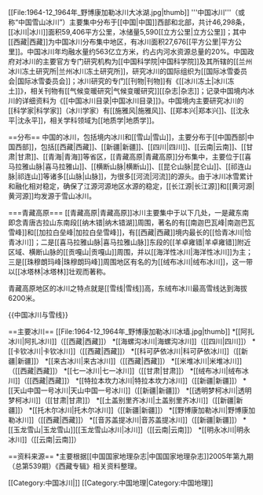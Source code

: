 [[File:1964-12_1964年_野博康加勒冰川大冰湖.jpg|thumb]]
'''中国冰川'''（或称“中国雪山冰川”）主要集中分布于[[中国|中国]]西部和北部，共计46,298条，[[冰川|冰川]]面积59,406平方公里，冰储量5,590[[立方公里|立方公里]]；其中[[西藏|西藏]]为中国冰川分布集中地区，有冰川面积27,676[[平方公里|平方公里]]。中国冰川年均融水量约563亿立方米，约占内河水资源总量的20%。中国政府对冰川的主要官方专门研究机构为[[中国科学院|中国科学院]]及其所辖的[[兰州冰川冻土研究所|兰州冰川冻土研究所]]，研究冰川的国际组织为[[国际冰雪委员会|国际冰雪委员会]]；冰川研究的专门[[刊物|刊物]]有《[[冰川冻土|冰川冻土]]》，相关刊物有[[气候变暖研究|气候变暖研究]][[杂志|杂志]]；记录中国境内冰川的详细资料为《[[中国冰川目录|中国冰川目录]]》。中国境内主要研究冰川的[[科学家|科学家]]（冰川学家）有[[施雅风|施雅风]]、[[郑本兴|郑本兴]]、[[沈永平|沈永平]]，相关学科领域为[[地质学|地质学]]。

==分布==
中国的冰川，包括境内冰川和[[雪山|雪山]]，主要分布于[[中国西部|中国西部]]，包括[[西藏|西藏]]、[[新疆|新疆]]、[[四川|四川]]、[[云南|云南]]、[[甘肃|甘肃]]、[[青海|青海]]等省区，[[青藏高原|青藏高原]]分布集中，主要位于[[喜马拉雅山脉|喜马拉雅山]]、[[横断山脉|横断山]]、[[昆仑山脉|昆仑山]]、[[祁连山脉|祁连山]]等诸多[[山脉|山脉]]，为很多[[河流|河流]]的源头。由于冰川冰雪累计和融化相对稳定，确保了江源河源地区水源的稳定，[[长江源|长江源]]和[[黄河源|黄河源]]均发源于雪山冰川。

===青藏高原===
[[青藏高原|青藏高原]]冰川主要集中于以下几处，一是藏东南即念青唐古拉山东南段[[纳木错|纳木错湖]]周围，著名的有[[南迦巴瓦峰|南迦巴瓦雪峰]]和[[加拉白垒峰|加拉白垒雪峰]]，有[[西藏|西藏]]境内最长的[[恰青冰川|恰青冰川]]；二是[[喜马拉雅山脉|喜马拉雅山脉]]东段的[[羊卓雍错|羊卓雍错]]附近区域、横断山脉的[[贡嘎山|贡嘎山]]周围，并以[[海洋性冰川|海洋性冰川]]为主；三是[[珠穆朗玛峰|珠穆朗玛峰]]周围地区有名的为[[绒布冰川|绒布冰川]]，这一带以[[冰塔林|冰塔林]]壮观而著称。

青藏高原地区的冰川之特点就是[[雪线|雪线]]高，东绒布冰川最高雪线达到海拔6200米。

{{中国冰川与雪线}}

==主要冰川==
[[File:1964-12_1964年_野博康加勒冰川冰墙.jpg|thumb]]
*[[阿扎冰川|阿扎冰川]]（[[西藏|西藏]]）
*[[海螺沟冰川|海螺沟冰川]]（[[四川|四川]]）
*[[卡钦冰川|卡钦冰川]]（[[西藏|西藏]]）
*[[科可萨依冰川|科可萨依冰川]]（[[新疆|新疆]]）
*[[来古冰川|来古冰川]]（[[西藏|西藏]]）
*[[米堆冰川|米堆冰川]]（[[西藏|西藏]]）
*[[七一冰川|七一冰川]]（[[甘肃|甘肃]]）
*[[绒布冰川|绒布冰川]]（[[西藏|西藏]]）
*[[特拉本坎力冰川|特拉本坎力冰川]]（[[新疆|新疆]]）
*[[天山中国一号冰川|天山中国一号冰川]]（[[新疆|新疆]]）
*[[透明梦柯冰川|透明梦柯冰川]]（[[甘肃|甘肃]]）
*[[土盖别里齐冰川|土盖别里齐冰川]]（[[新疆|新疆]]）
*[[托木尔冰川|托木尔冰川]]（[[新疆|新疆]]）
*[[野博康加勒冰川|野博康加勒冰川]]（[[西藏|西藏]]）
*[[音苏盖提冰川|音苏盖提冰川]]（[[新疆|新疆]]）
*[[玉龙雪山|玉龙雪山]][[玉龙雪山冰川|冰川]]（[[云南|云南]]）
*[[明永冰川|明永冰川]]（[[云南|云南]]）

==资料来源==
*主要根据[[中国国家地理杂志|中国国家地理杂志]]2005年第九期（总第539期）《西藏专辑》相关资料整理。

[[Category:中国冰川|]]
[[Category:中国地理|Category:中国地理]]